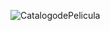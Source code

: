 ![CatalogodePelicula](https://github.com/user-attachments/assets/0cdfddee-d71d-4a52-9da3-ffaf11b92c6a)

